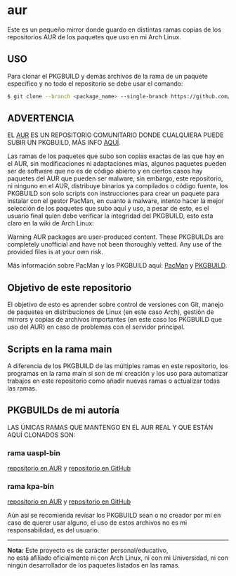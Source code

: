 # aur

Este es un pequeño mirror donde guardo en distintas ramas copias de los repositorios AUR de los paquetes que uso en mi Arch Linux.

## USO

Para clonar el PKGBUILD y demás archivos de la rama de un paquete específico y no todo el repositorio se debe usar el comando:

```bash
$ git clone --branch <package_name> --single-branch https://github.com/KevinRCorrales/aur.git <package_name>
```

## ADVERTENCIA

EL [AUR](https://aur.archlinux.org) ES UN REPOSITORIO COMUNITARIO DONDE CUALQUIERA PUEDE SUBIR UN PKGBUILD, MÁS INFO [AQUÍ](https://wiki.archlinux.org/title/Arch_User_Repository).

Las ramas de los paquetes que subo son copias exactas de las que hay en el AUR, sin modificaciones ni adaptaciones mías, algunos paquetes pueden ser de software que no es de código abierto y en ciertos casos hay paquetes del AUR que pueden ser malware, sin embargo, este repositorio, ni ninguno en el AUR, distribuye binarios ya compilados o código fuente, los PKGBUILD son solo scripts con instrucciones para crear un paquete para instalar con el gestor PacMan, en cuanto a malware, intento hacer la mejor selección de los paquetes que subo aquí y uso, a pesar de esto, es el usuario final quien debe verificar la integridad del PKGBUILD, esto esta claro en la wiki de Arch Linux:

Warning
AUR packages are user-produced content. These PKGBUILDs are completely unofficial and have not been thoroughly vetted. Any use of the provided files is at your own risk.

Más información sobre PacMan y los PKGBUILD aquí: [PacMan](https://wiki.archlinux.org/title/Pacman) y [PKGBUILD](https://wiki.archlinux.org/title/PKGBUILD).

## Objetivo de este repositorio

El objetivo de esto es aprender sobre control de versiones con Git, manejo de paquetes en distribuciones de Linux (en este caso Arch), gestión de mirrors y copias de archivos importantes (en este caso los PKGBUILD que uso del AUR) en caso de problemas con el servidor principal.

## Scripts en la rama main

A diferencia de los PKGBUILD de las múltiples ramas en este repositorio, los programas en la rama main sí son de mi creación y los uso para automatizar trabajos en este repositorio como añadir nuevas ramas o actualizar todas las ramas.

## PKGBUILDs de mi autoría

LAS ÚNICAS RAMAS QUE MANTENGO EN EL AUR REAL Y QUE ESTÁN AQUÍ CLONADOS SON:

### rama uaspl-bin

[repositorio en AUR](https://aur.archlinux.org/packages/uaspl-bin) y [repositorio en GitHub](https://github.com/KevinCrrl/UASPL)

### rama kpa-bin

[repositorio en AUR](https://aur.archlinux.org/packages/kpa-bin) y [repositorio en GitHub](https://github.com/KevinCrrl/kpa)

Aún así se recomienda revisar los PKGBUILD sean o no creador por mí en caso de querer usar alguno, el uso de estos archivos no es mi responsabilidad, es del usuario.

---
**Nota:** Este proyecto es de carácter personal/educativo,  
no está afiliado oficialmente ni con Arch Linux, ni con mi Universidad, ni con ningún desarrollador de los paquetes listados en las ramas.